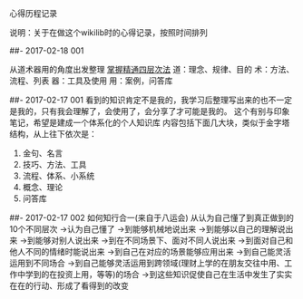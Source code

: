 心得历程记录

说明：关于在做这个wikilib时的心得记录，按照时间排列

##- 2017-02-18 001

从道术器用的角度出发整理
[掌握精通四层次法](http://blog.hiddenwangcc.com/archives/2615)
道：理念、规律、目的
术：方法、流程、列表
器：工具及使用
用：案例，问答库

##- 2017-02-17 001
看到的知识肯定不是我的，我学习后整理写出来的也不一定是我的，只有我会理解了，会使用了，会分享了才可能是我的。
这个有别与印象笔记，希望是建成一个体系化的个人知识库
内容包括下面几大块，类似于金字塔结构，从上往下依次是：

1. 金句、名言
1. 技巧、方法、工具
1. 流程、体系、小系统
1. 概念、理论
1. 问答库


##- 2017-02-17 002
如何知行合一(来自于八运会)
从认为自己懂了到真正做到的10个不同层次
->认为自己懂了
->到能够机械地说出来
->到能够以自己的理解说出来
->到能够对别人说出来
->到在不同场景下、面对不同人说出来
->到面对自己和他人不同的情绪时能说出来
->到自己在对应的场景能够应用出来
->到自己能灵活运用到不同场合
->到自己能够灵活运用到跨领域(理财上学的在朋友交往中用、工作中学到的在投资上用，等等)的场合
->到这些知识促使自己在生活中发生了实实在在的行动、形成了看得到的改变


